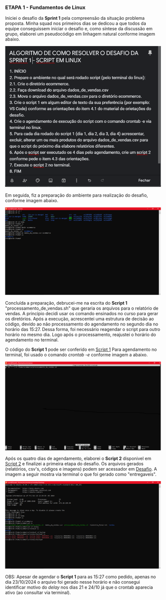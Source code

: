 
### ETAPA 1 - Fundamentos de Linux 
Iniciei o desafio da **Sprint 1** pela compreensão da situação problema proposta.  Minha squad nos primeiros dias se dedicou a que todos da equipe conseguissem  iniciar o desafio e, como síntese da discussão em grupo, elaborei um pseudocódigo em linhagem natural conforme imagem abaixo. 

![Evidencia 1](Sprint-1/Evidencias/pseudocodigo.png)

Em seguida, fiz a preparação do ambiente para realização do desafio, conforme imagem abaixo.  

![Evidencia 2](Sprint-1/Evidencias/preparacao.png)

Concluída a preparação, debrucei-me na escrita do **Script 1** "processamento_de_vendas.sh" que geraria os arquivos para o relatório de vendas.  A princípio decidi usar os comando ensinados no curso para gerar os diretórios.  Após a execução, acrescentei uma estrutura de decisão ao código, devido ao não processamento do agendamento no segundo dia no horário das 15:27.  Dessa forma, foi necessário reagendar o script para outro horário no mesmo dia.  Logo após o processamento, reajustei o horário do agendamento no terminal. 

O código do **Script 1** pode ser conferido em [Script 1](Desafio/etapa-1)
Para agendamento no terminal, foi usado o comando *crontab -e* conforme imagem a abaixo.

![Evidencia 3](Sprint-1/Evidencias/crontabe.png)

Após os quatro dias de agendamento, elaborei o **Script 2** disponivel em [Script 2](Desafio/etapa-1) e finalizei a primeira etapa do desafio.  Os arquivos gerados (relatórios, csv's, códigos e imagens) podem ser acessador em [Desafio](Desafio/etapa-1).  A imagem a seguir mostra via terminal o que foi gerado como "entregaveis".

![Evidencia 4](Sprint-1/Evidencias/resultados_desafio.png)

OBS: Apesar de agendar o **Script 1** para as 15:27 como pedido, apenas no dia 23/10/2024  o arquivo foi gerado nesse horário e não consegui identificar motivo do *delay* nos dias 21 e 24/10 já que o crontab aparecia ativo (ao consultar via terminal). 